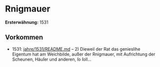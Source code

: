 # Rnigmauer

**Ersterwähnung:** 1531

## Vorkommen
- 1531: [jahre/1531/README.md](../jahre/1531/README.md) – 2) Dieweil der Rat das genieslihe Eigentum hat am
Weichbilde, außer der Rnigmauer, mit Aufrichtung der
Scheunen, Häuſer und anderen, ſo ſoll...
